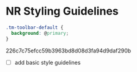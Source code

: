 # NR Styling Guidelines

```css
.tm-toolbar-default {
  background: @primary;
}
```

226c7c75efcc59b3963bd8d08d3fa94d9daf290b


- [ ] add basic style guidelines
